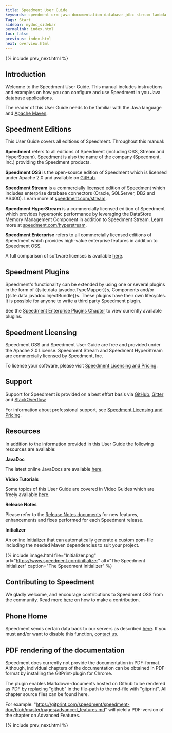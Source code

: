 ```yaml
---
title: Speedment User Guide
keywords: speedment orm java documentation database jdbc stream lambda
Tags: Start
sidebar: mydoc_sidebar
permalink: index.html
toc: false
previous: index.html
next: overview.html
---
```


{% include prev_next.html %}

## Introduction

Welcome to the Speedment User Guide. This manual includes instructions and examples on how you can configure and use Speedment in you Java database applications. 

The reader of this User Guide needs to be familiar with the Java language and [Apache Maven](https://maven.apache.org/). 

## Speedment Editions
This User Guide covers all editions of Speedment. Throughout this manual:

__Speedment__ refers to all editions of Speedment (including OSS, Stream and HyperStream). Speedment is also the name of the company (Speedment, Inc.) providing the Speedment products.

__Speedment OSS__ is the open-source edition of Speedment which is licensed under Apache 2.0 and available on [GitHub](www.github.com/speedment/speedment). 

__Speedment Stream__ is a commercially licensed edition of Speedment which includes enterprise database connectors (Oracle, SQLServer, DB2 and AS400). Learn more at [speedment.com/stream](https://speedment.com/stream).

__Speedment HyperStream__ is a commercially licensed edition of Speedment which provides hypersonic performance by leveraging the DataStore Memory Management Component in addition to Speedment Stream. Learn more at [speedment.com/hyperstream](https://speedment.com/hyperstream).

__Speedment Enterprise__ refers to all commercially licensed editions of Speedment which provides high-value enterprise features in addition to Speedment OSS.

A full comparison of software licenses is available [here](https://speedment.com/pricing). 

## Speedment Plugins
Speedment's functionality can be extended by using one or several plugins in the form of {{site.data.javadoc.TypeMapper}}s, Components and/or {{site.data.javadoc.InjectBundle}}s. These plugins have their own lifecycles. It is possible for anyone to write a third party Speedment plugin.

See the [Speedment Enterprise Plugins Chapter](enterprise_plugins#top) to view currently available plugins. 

## Speedment Licensing 

Speedment OSS and Speedment User Guide are free and provided under the Apache 2.0 License. Speedment Stream and Speedment HyperStream are commercially licensed by Speedment, Inc.

To license your software, please visit [Speedment Licensing and Pricing](https://speedment.com/pricing). 

## Support
Support for Speedment is provided on a best effort basis via [GitHub](https://github.com/speedment/speedment/issues), [Gitter](https://gitter.im/speedment/speedment) and [StackOverflow](http://stackoverflow.com/questions/tagged/speedment?sort=newest)

For information about professional support, see [Speedment Licensing and Pricing](https://speedment.com/pricing). 

## Resources 
In addition to the information provided in this User Guide the following resources are available: 

__JavaDoc__

The latest online JavaDocs are available [here](http://www.javadoc.io/doc/com.speedment/runtime-deploy).

__Video Tutorials__

Some topics of this User Guide are covered in Video Guides which are freely available [here](https://speedment.com/video-tutorials). 

__Release Notes__

Please refer to the [Release Notes documents](https://github.com/speedment/speedment/releases) for new features, enhancements and fixes performed for each Speedment release.

__Initializer__

An online [Initializer](https://speedment.com/download) that can automatically generate a custom pom-file including the needed Maven dependencies to suit your project. 

{% include image.html file="Initializer.png" url="https://www.speedment.com/initializer" alt="The Speedment Initializer" caption="The Speedment Initializer" %}

## Contributing to Speedment
We gladly welcome, and encourage contributions to Speedment OSS from the community. Read more [here](https://github.com/speedment/speedment/blob/master/CONTRIBUTING.md) on how to make a contribution.

## Phone Home
Speedment sends certain data back to our servers as described [here](https://github.com/speedment/speedment/blob/master/DISCLAIMER.MD).
If you must and/or want to disable this function, [contact us](https://speedment.com/contact).

## PDF rendering of the documentation
Speedment does currently not provide the documentation in PDF-format. Although, individual chapters of the documentation can be obtained in PDF-format by installing the GitPrint-plugin for Chrome.

The plugin enables Markdown-documents hosted on Github to be rendered as PDF by replacing "github" in the file-path to the md-file with "gitprint". All chapter source files can be found here.

For example: "https://gitprint.com/speedment/speedment-doc/blob/master/pages/advanced_features.md" will yield a PDF-version of the chapter on Advanced Features.

{% include prev_next.html %}

